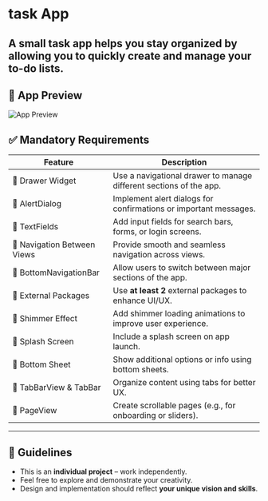 
#  task App

A small task app helps you stay organized by allowing you to quickly create and manage your to-do lists.
---
## 🎥 App Preview

![App Preview](./screen.gif)


## ✅ Mandatory Requirements

| Feature | Description |
|--------|-------------|
| 🔹 Drawer Widget | Use a navigational drawer to manage different sections of the app. |
| 🔹 AlertDialog | Implement alert dialogs for confirmations or important messages. |
| 🔹 TextFields | Add input fields for search bars, forms, or login screens. |
| 🔹 Navigation Between Views | Provide smooth and seamless navigation across views. |
| 🔹 BottomNavigationBar | Allow users to switch between major sections of the app. |
| 🔹 External Packages | Use **at least 2** external packages to enhance UI/UX. |
| 🔹 Shimmer Effect | Add shimmer loading animations to improve user experience. |
| 🔹 Splash Screen | Include a splash screen on app launch. |
| 🔹 Bottom Sheet | Show additional options or info using bottom sheets. |
| 🔹 TabBarView & TabBar | Organize content using tabs for better UX. |
| 🔹 PageView | Create scrollable pages (e.g., for onboarding or sliders). |

---

## 📌 Guidelines

- This is an **individual project** – work independently.
- Feel free to explore and demonstrate your creativity.
- Design and implementation should reflect **your unique vision and skills**.

